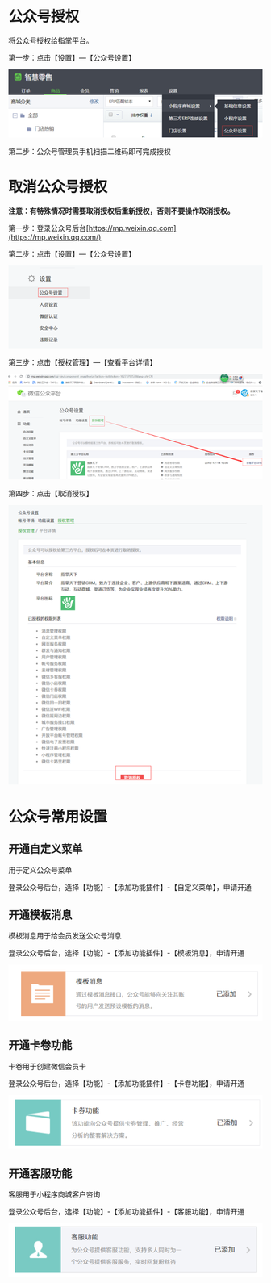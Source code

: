 # 公众号授权

将公众号授权给指掌平台。

第一步：点击【设置】—【公众号设置】

![](/assets/import3232323.png)

第二步：公众号管理员手机扫描二维码即可完成授权

# 取消公众号授权

**注意：有特殊情况时需要取消授权后重新授权，否则不要操作取消授权。**

第一步：登录公众号后台[https://mp.weixin.qq.com](https://mp.weixin.qq.com/)

第二步：点击【设置】—【公众号设置】

![](/assets/import2223.png)

第三步：点击【授权管理】—【查看平台详情】

![](/assets/import22332.png)

第四步：点击【取消授权】

![](/assets/import323.png)

# 公众号常用设置

## 开通自定义菜单

用于定义公众号菜单

登录公众号后台，选择【功能】-【添加功能插件】-【自定义菜单】，申请开通

## 开通模板消息

模板消息用于给会员发送公众号消息

登录公众号后台，选择【功能】-【添加功能插件】-【模板消息】，申请开通

![](/assets/import3232.png)

## 开通卡卷功能

卡卷用于创建微信会员卡

登录公众号后台，选择【功能】-【添加功能插件】-【卡卷功能】，申请开通

![](/assets/import33223.png)

## 开通客服功能

客服用于小程序商城客户咨询

登录公众号后台，选择【功能】-【添加功能插件】-【客服功能】，申请开通

![](/assets/import20208201712.png)

